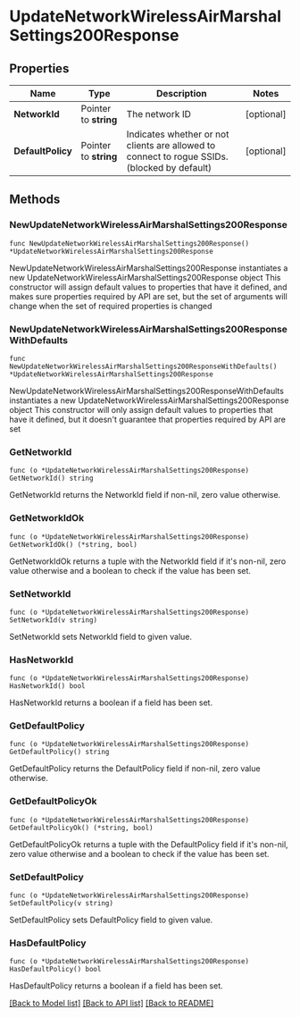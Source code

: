# UpdateNetworkWirelessAirMarshalSettings200Response

## Properties

Name | Type | Description | Notes
------------ | ------------- | ------------- | -------------
**NetworkId** | Pointer to **string** | The network ID | [optional] 
**DefaultPolicy** | Pointer to **string** | Indicates whether or not clients are allowed to       connect to rogue SSIDs. (blocked by default) | [optional] 

## Methods

### NewUpdateNetworkWirelessAirMarshalSettings200Response

`func NewUpdateNetworkWirelessAirMarshalSettings200Response() *UpdateNetworkWirelessAirMarshalSettings200Response`

NewUpdateNetworkWirelessAirMarshalSettings200Response instantiates a new UpdateNetworkWirelessAirMarshalSettings200Response object
This constructor will assign default values to properties that have it defined,
and makes sure properties required by API are set, but the set of arguments
will change when the set of required properties is changed

### NewUpdateNetworkWirelessAirMarshalSettings200ResponseWithDefaults

`func NewUpdateNetworkWirelessAirMarshalSettings200ResponseWithDefaults() *UpdateNetworkWirelessAirMarshalSettings200Response`

NewUpdateNetworkWirelessAirMarshalSettings200ResponseWithDefaults instantiates a new UpdateNetworkWirelessAirMarshalSettings200Response object
This constructor will only assign default values to properties that have it defined,
but it doesn't guarantee that properties required by API are set

### GetNetworkId

`func (o *UpdateNetworkWirelessAirMarshalSettings200Response) GetNetworkId() string`

GetNetworkId returns the NetworkId field if non-nil, zero value otherwise.

### GetNetworkIdOk

`func (o *UpdateNetworkWirelessAirMarshalSettings200Response) GetNetworkIdOk() (*string, bool)`

GetNetworkIdOk returns a tuple with the NetworkId field if it's non-nil, zero value otherwise
and a boolean to check if the value has been set.

### SetNetworkId

`func (o *UpdateNetworkWirelessAirMarshalSettings200Response) SetNetworkId(v string)`

SetNetworkId sets NetworkId field to given value.

### HasNetworkId

`func (o *UpdateNetworkWirelessAirMarshalSettings200Response) HasNetworkId() bool`

HasNetworkId returns a boolean if a field has been set.

### GetDefaultPolicy

`func (o *UpdateNetworkWirelessAirMarshalSettings200Response) GetDefaultPolicy() string`

GetDefaultPolicy returns the DefaultPolicy field if non-nil, zero value otherwise.

### GetDefaultPolicyOk

`func (o *UpdateNetworkWirelessAirMarshalSettings200Response) GetDefaultPolicyOk() (*string, bool)`

GetDefaultPolicyOk returns a tuple with the DefaultPolicy field if it's non-nil, zero value otherwise
and a boolean to check if the value has been set.

### SetDefaultPolicy

`func (o *UpdateNetworkWirelessAirMarshalSettings200Response) SetDefaultPolicy(v string)`

SetDefaultPolicy sets DefaultPolicy field to given value.

### HasDefaultPolicy

`func (o *UpdateNetworkWirelessAirMarshalSettings200Response) HasDefaultPolicy() bool`

HasDefaultPolicy returns a boolean if a field has been set.


[[Back to Model list]](../README.md#documentation-for-models) [[Back to API list]](../README.md#documentation-for-api-endpoints) [[Back to README]](../README.md)


